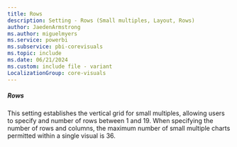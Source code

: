 ```yaml
---
title: Rows
description: Setting - Rows (Small multiples, Layout, Rows)
author: JaedenArmstrong
ms.author: miguelmyers
ms.service: powerbi
ms.subservice: pbi-corevisuals
ms.topic: include
ms.date: 06/21/2024
ms.custom: include file - variant
LocalizationGroup: core-visuals
---
```

##### Rows

This setting establishes the vertical grid for small multiples, allowing users to specify and number of rows between 1 and 19. When specifying the number of rows and columns, the maximum number of small multiple charts permitted within a single visual is 36.
